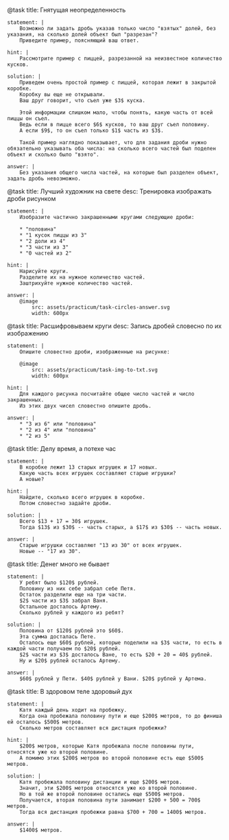 @task
    title: Гнятущая неопределенность

    statement: |
        Возможно ли задать дробь указав только число "взятых" долей, без указания, на сколько долей объект был "разрезан"?
        Приведите пример, поясняющий ваш ответ.

    hint: |
        Рассмотрите пример с пиццей, разрезанной на неизвестное количество кусков.

    solution: |
        Приведем очень простой пример с пиццей, которая лежит в закрытой коробке.
        Коробку вы еще не открывали.
        Ваш друг говорит, что съел уже $3$ куска.

        Этой информации слишком мало, чтобы понять, какую часть от всей пиццы он съел.
        Ведь если в пицце всего $6$ кусков, то ваш друг съел половину.
        А если $9$, то он съел только $1$ часть из $3$.

        Такой пример наглядно показывает, что для задания дроби нужно обязательно указывать оба числа: на сколько всего частей был поделен объект и сколько было "взято".

    answer: |
        Без указания общего числа частей, на которые был разделен объект, задать дробь невозможно.

@task
    title: Лучший художник на свете
    desc: Тренировка изображать дроби рисунком

    statement: |
        Изобразите частично закрашенными кругами следующие дроби:

        * "половина"
        * "1 кусок пиццы из 3"
        * "2 доли из 4"
        * "3 части из 3"
        * "0 частей из 2"

    hint: |
        Нарисуйте круги.
        Разделите их на нужное количество частей.
        Заштрихуйте нужное количество частей.

    answer: |
        @image
            src: assets/practicum/task-circles-answer.svg
            width: 600px

@task
    title: Расшифровываем круги
    desc: Запись дробей словесно по их изображению

    statement: |
        Опишите словестно дроби, изображенные на рисунке:

        @image
            src: assets/practicum/task-img-to-txt.svg
            width: 600px
    
    hint: |
        Для каждого рисунка посчитайте общее число частей и число закрашенных.
        Из этих двух чисел словестно опишите дробь.

    answer: |
        * "3 из 6" или "половина"
        * "2 из 4" или "половина"
        * "2 из 5"

@task
    title: Делу время, а потехе час

    statement: |
        В коробке лежит 13 старых игрушек и 17 новых.
        Какую часть всех игрушек составляют старые игрушки?
        А новые?
    
    hint: |
        Найдите, сколько всего игрушек в коробке.
        Потом словестно задайте дроби.

    solution: |
        Всего $13 + 17 = 30$ игрушек.
        Тогда $13$ из $30$ -- часть старых, а $17$ из $30$ -- часть новых.

    answer: |
        Старые игрушки составляют "13 из 30" от всех игрушек.
        Новые -- "17 из 30".
    
@task
    title: Денег много не бывает

    statement: |
        У ребят было $120$ рублей.
        Половину из них себе забрал себе Петя.
        Остаток разделили еще на три части.
        $2$ части из $3$ забрал Ваня.
        Остальное досталось Артему.
        Сколько рублей у каждого из ребят?

    solution: |
        Половина от $120$ рублей это $60$.
        Эта сумма досталась Пете.
        Осталось еще $60$ рублей, которые поделили на $3$ части, то есть в каждой части получаем по $20$ рублей.
        $2$ части из $3$ досталось Ване, то есть $20 + 20 = 40$ рублей.
        Ну и $20$ рублей осталось Артему.

    answer: |
        $60$ рублей у Пети. $40$ рублей у Вани. $20$ рублей у Артема.

@task
    title: В здоровом теле здоровый дух

    statement: |
        Катя каждый день ходит на пробежку.
        Когда она пробежала половину пути и еще $200$ метров, то до финиша ей осталось $500$ метров.
        Сколько метров составляет вся дистация пробежки?

    hint: |
        $200$ метров, которые Катя пробежала после половины пути, относятся уже ко второй половине.
        А помимо этих $200$ метров во второй половине есть еще $500$ метров.

    solution: |
        Катя пробежала половину дистанции и еще $200$ метров.
        Значит, эти $200$ метров относятся уже ко второй половине.
        Но в той же второй половине остались еще $500$ метров.
        Получается, вторая половина пути занимает $200 + 500 = 700$ метров.
        Тогда вся дистанция пробежки равна $700 + 700 = 1400$ метров.

    answer: |
        $1400$ метров.